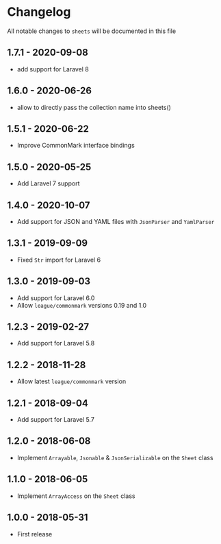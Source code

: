 # Changelog

All notable changes to `sheets` will be documented in this file

## 1.7.1 - 2020-09-08
- add support for Laravel 8

## 1.6.0 - 2020-06-26
- allow to directly pass the collection name into sheets()

## 1.5.1 - 2020-06-22
- Improve CommonMark interface bindings

## 1.5.0 - 2020-05-25
- Add Laravel 7 support

## 1.4.0 - 2020-10-07
- Add support for JSON and YAML files with `JsonParser` and `YamlParser`

## 1.3.1 - 2019-09-09
- Fixed `Str` import for Laravel 6

## 1.3.0 - 2019-09-03
- Add support for Laravel 6.0
- Allow `league/commonmark` versions 0.19 and 1.0

## 1.2.3 - 2019-02-27
- Add support for Laravel 5.8

## 1.2.2 - 2018-11-28
- Allow latest `league/commonmark` version

## 1.2.1 - 2018-09-04
- Add support for Laravel 5.7

## 1.2.0 - 2018-06-08
- Implement `Arrayable`, `Jsonable` & `JsonSerializable` on the `Sheet` class

## 1.1.0 - 2018-06-05
- Implement `ArrayAccess` on the `Sheet` class

## 1.0.0 - 2018-05-31
- First release
